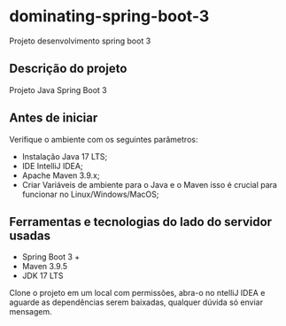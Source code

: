 # dominating-spring-boot-3
Projeto desenvolvimento spring boot 3

## Descrição do projeto

Projeto Java Spring Boot 3

## Antes de iniciar

Verifique o ambiente com os seguintes parâmetros:

- Instalação Java 17 LTS;
- IDE IntelliJ IDEA;
- Apache Maven 3.9.x;
- Criar Variáveis de ambiente para o Java e o Maven isso é crucial para funcionar no Linux/Windows/MacOS;

## Ferramentas e tecnologias do lado do servidor usadas

- Spring Boot 3 +
- Maven 3.9.5
- JDK 17 LTS

Clone o projeto em um local com permissões, abra-o no ntelliJ IDEA e aguarde 
as dependências serem baixadas, qualquer dúvida só enviar mensagem.
